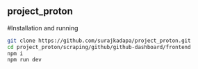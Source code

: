 ## project_proton

#Installation and running

```bash
git clone https://github.com/surajkadapa/project_proton.git
cd project_proton/scraping/github/github-dashboard/frontend
npm i
npm run dev
```
